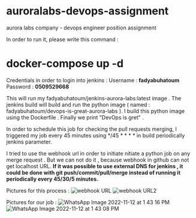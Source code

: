 # auroralabs-devops-assignment
aurora labs company - devops engineer position assignment

 In order to run it, please write this command :
 # docker-compose up -d  
 
  Credentials in order to login into jenkins :
 Username : **fadyabuhatoum**
 Password : **0509529668**
 
 This will run my fadyabuhatoum/jenkins-aurora-labs:latest image .
 The jenkins build will build and run the python image ( named : fadyabuhatoum/devops-is-great-aurora-labs ).
 I build this python image using the Dockerfile . 
 Finally we print "DevOps is gret" .
 
 In order to schedule this job for checking the pull requests merging, I triggered my job every 45 minutes using */45 * * * * in build periodically jenkins parameter. 
 
 I tried to use the webhook url in order to initiate nitiate a python job on any merge request .
 But we can not do it , because webhook in github can not get localhost URL. 
 **If it was possible to use external DNS for jenkins , it could be done with git push/commit/pull/merge instead of running it periodically every 45/30/5 minutes.**
 
 Pictures for this process :
![webhook URL ](https://user-images.githubusercontent.com/60876615/201412869-3c6a7e9b-6d95-4ebd-8cca-14ae18ddfd47.jpeg)
![webhook URL2](https://user-images.githubusercontent.com/60876615/201412888-ec77d500-d594-4232-9e24-91b1a97c937c.jpeg)

Pictures for our job :
![WhatsApp Image 2022-11-12 at 1 43 16 PM](https://user-images.githubusercontent.com/60876615/201473972-1b671b77-3090-4059-82c0-1ba49a6220e5.jpeg)
![WhatsApp Image 2022-11-12 at 1 43 08 PM](https://user-images.githubusercontent.com/60876615/201473976-0067f2ca-bbdd-4548-8f3e-7ed9be1003a9.jpeg)
